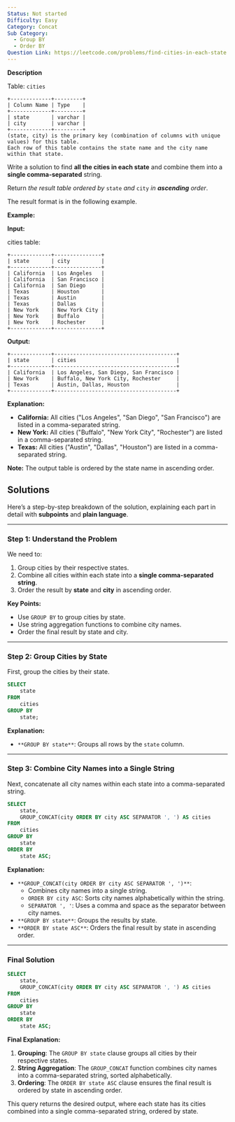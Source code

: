 ```yaml
---
Status: Not started
Difficulty: Easy
Category: Concat
Sub Category:
  - Group BY
  - Order BY
Question Link: https://leetcode.com/problems/find-cities-in-each-state
---
```

**Description**

Table: `cities`

```Plain
+-------------+---------+
| Column Name | Type    |
+-------------+---------+
| state       | varchar |
| city        | varchar |
+-------------+---------+
(state, city) is the primary key (combination of columns with unique values) for this table.
Each row of this table contains the state name and the city name within that state.
```

Write a solution to find **all the cities in each state** and combine them into a **single comma-separated** string.

Return _the result table ordered by_ `state` _and_ `city` _in **ascending** order_.

The result format is in the following example.

**Example:**

**Input:**

cities table:

```Plain
+-------------+---------------+
| state       | city          |
+-------------+---------------+
| California  | Los Angeles   |
| California  | San Francisco |
| California  | San Diego     |
| Texas       | Houston       |
| Texas       | Austin        |
| Texas       | Dallas        |
| New York    | New York City |
| New York    | Buffalo       |
| New York    | Rochester     |
+-------------+---------------+
```

**Output:**

```Plain
+-------------+---------------------------------------+
| state       | cities                                |
+-------------+---------------------------------------+
| California  | Los Angeles, San Diego, San Francisco |
| New York    | Buffalo, New York City, Rochester     |
| Texas       | Austin, Dallas, Houston               |
+-------------+---------------------------------------+
```

**Explanation:**

- **California:** All cities ("Los Angeles", "San Diego", "San Francisco") are listed in a comma-separated string.
- **New York:** All cities ("Buffalo", "New York City", "Rochester") are listed in a comma-separated string.
- **Texas:** All cities ("Austin", "Dallas", "Houston") are listed in a comma-separated string.

**Note:** The output table is ordered by the state name in ascending order.

## Solutions

Here’s a step-by-step breakdown of the solution, explaining each part in detail with **subpoints** and **plain language**.

---

### **Step 1: Understand the Problem**

We need to:

1. Group cities by their respective states.
2. Combine all cities within each state into a **single comma-separated string**.
3. Order the result by **state** and **city** in ascending order.

**Key Points:**

- Use `GROUP BY` to group cities by state.
- Use string aggregation functions to combine city names.
- Order the final result by state and city.

---

### **Step 2: Group Cities by State**

First, group the cities by their state.

```SQL
SELECT
    state
FROM
    cities
GROUP BY
    state;
```

**Explanation:**

- `**GROUP BY state**`: Groups all rows by the `state` column.

---

### **Step 3: Combine City Names into a Single String**

Next, concatenate all city names within each state into a comma-separated string.

```SQL
SELECT
    state,
    GROUP_CONCAT(city ORDER BY city ASC SEPARATOR ', ') AS cities
FROM
    cities
GROUP BY
    state
ORDER BY
    state ASC;
```

**Explanation:**

- `**GROUP_CONCAT(city ORDER BY city ASC SEPARATOR ', ')**`:
    - Combines city names into a single string.
    - `ORDER BY city ASC`: Sorts city names alphabetically within the string.
    - `SEPARATOR ', '`: Uses a comma and space as the separator between city names.
- `**GROUP BY state**`: Groups the results by state.
- `**ORDER BY state ASC**`: Orders the final result by state in ascending order.

---

### **Final Solution**

```SQL
SELECT
    state,
    GROUP_CONCAT(city ORDER BY city ASC SEPARATOR ', ') AS cities
FROM
    cities
GROUP BY
    state
ORDER BY
    state ASC;
```

**Final Explanation:**

1. **Grouping**: The `GROUP BY state` clause groups all cities by their respective states.
2. **String Aggregation**: The `GROUP_CONCAT` function combines city names into a comma-separated string, sorted alphabetically.
3. **Ordering**: The `ORDER BY state ASC` clause ensures the final result is ordered by state in ascending order.

This query returns the desired output, where each state has its cities combined into a single comma-separated string, ordered by state.